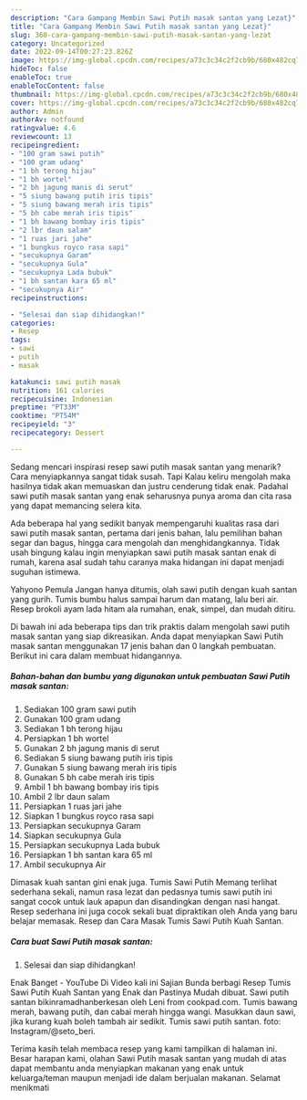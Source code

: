 ```yaml
---
description: "Cara Gampang Membin Sawi Putih masak santan yang Lezat}"
title: "Cara Gampang Membin Sawi Putih masak santan yang Lezat}"
slug: 360-cara-gampang-membin-sawi-putih-masak-santan-yang-lezat
category: Uncategorized
date: 2022-09-14T00:27:23.826Z
image: https://img-global.cpcdn.com/recipes/a73c3c34c2f2cb9b/680x482cq70/sawi-putih-masak-santan-foto-resep-utama.jpg
hideToc: false
enableToc: true
enableTocContent: false
thumbnail: https://img-global.cpcdn.com/recipes/a73c3c34c2f2cb9b/680x482cq70/sawi-putih-masak-santan-foto-resep-utama.jpg
cover: https://img-global.cpcdn.com/recipes/a73c3c34c2f2cb9b/680x482cq70/sawi-putih-masak-santan-foto-resep-utama.jpg
author: Admin
authorAv: notfound
ratingvalue: 4.6
reviewcount: 13
recipeingredient:
- "100 gram sawi putih"
- "100 gram udang"
- "1 bh terong hijau"
- "1 bh wortel"
- "2 bh jagung manis di serut"
- "5 siung bawang putih iris tipis"
- "5 siung bawang merah iris tipis"
- "5 bh cabe merah iris tipis"
- "1 bh bawang bombay iris tipis"
- "2 lbr daun salam"
- "1 ruas jari jahe"
- "1 bungkus royco rasa sapi"
- "secukupnya Garam"
- "secukupnya Gula"
- "secukupnya Lada bubuk"
- "1 bh santan kara 65 ml"
- "secukupnya Air"
recipeinstructions:

- "Selesai dan siap dihidangkan!"
categories:
- Resep
tags:
- sawi
- putih
- masak

katakunci: sawi putih masak 
nutrition: 161 calories
recipecuisine: Indonesian
preptime: "PT33M"
cooktime: "PT54M"
recipeyield: "3"
recipecategory: Dessert

---
```



Sedang mencari inspirasi resep sawi putih masak santan yang menarik? Cara menyiapkannya sangat tidak susah. Tapi Kalau keliru mengolah maka hasilnya tidak akan memuaskan dan justru cenderung tidak enak. Padahal sawi putih masak santan yang enak seharusnya punya aroma dan cita rasa yang dapat memancing selera kita.


Ada beberapa hal yang sedikit banyak mempengaruhi kualitas rasa dari sawi putih masak santan, pertama dari jenis bahan, lalu pemilihan bahan segar dan bagus, hingga cara mengolah dan menghidangkannya. Tidak usah bingung kalau ingin menyiapkan sawi putih masak santan enak di rumah, karena asal sudah tahu caranya maka hidangan ini dapat menjadi suguhan istimewa.

Yahyono Pemula Jangan hanya ditumis, olah sawi putih dengan kuah santan yang gurih. Tumis bumbu halus sampai harum dan matang, lalu beri air. Resep brokoli ayam lada hitam ala rumahan, enak, simpel, dan mudah ditiru.


Di bawah ini ada beberapa tips dan trik praktis dalam mengolah sawi putih masak santan yang siap dikreasikan. Anda dapat menyiapkan Sawi Putih masak santan menggunakan 17 jenis bahan dan 0 langkah pembuatan. Berikut ini cara dalam membuat hidangannya.

<!--inarticleads1-->

##### Bahan-bahan dan bumbu yang digunakan untuk pembuatan Sawi Putih masak santan:

1. Sediakan 100 gram sawi putih
1. Gunakan 100 gram udang
1. Sediakan 1 bh terong hijau
1. Persiapkan 1 bh wortel
1. Gunakan 2 bh jagung manis di serut
1. Sediakan 5 siung bawang putih iris tipis
1. Gunakan 5 siung bawang merah iris tipis
1. Gunakan 5 bh cabe merah iris tipis
1. Ambil 1 bh bawang bombay iris tipis
1. Ambil 2 lbr daun salam
1. Persiapkan 1 ruas jari jahe
1. Siapkan 1 bungkus royco rasa sapi
1. Persiapkan secukupnya Garam
1. Siapkan secukupnya Gula
1. Persiapkan secukupnya Lada bubuk
1. Persiapkan 1 bh santan kara 65 ml
1. Ambil secukupnya Air


Dimasak kuah santan gini enak juga. Tumis Sawi Putih Memang terlihat sederhana sekali, namun rasa lezat dan pedasnya tumis sawi putih ini sangat cocok untuk lauk apapun dan disandingkan dengan nasi hangat. Resep sederhana ini juga cocok sekali buat dipraktikan oleh Anda yang baru belajar memasak. Resep dan Cara Masak Tumis Sawi Putih Kuah Santan. 

<!--inarticleads2-->

##### Cara buat Sawi Putih masak santan:


1. Selesai dan siap dihidangkan!

Enak Banget - YouTube Di Video kali ini Sajian Bunda berbagi Resep Tumis Sawi Putih Kuah Santan yang Enak dan Pastinya Mudah dibuat. Sawi putih santan bikinramadhanberkesan oleh Leni from cookpad.com. Tumis bawang merah, bawang putih, dan cabai merah hingga wangi. Masukkan daun sawi, jika kurang kuah boleh tambah air sedikit. Tumis sawi putih santan. foto: Instagram/@seto_beri. 

Terima kasih telah membaca resep yang kami tampilkan di halaman ini. Besar harapan kami, olahan Sawi Putih masak santan yang mudah di atas dapat membantu anda menyiapkan makanan yang enak untuk keluarga/teman maupun menjadi ide dalam berjualan makanan. Selamat menikmati
